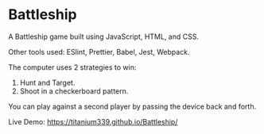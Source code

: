# Battleship

A Battleship game built using JavaScript, HTML, and CSS.

Other tools used: ESlint, Prettier, Babel, Jest, Webpack.

The computer uses 2 strategies to win:

1. Hunt and Target.
2. Shoot in a checkerboard pattern.

You can play against a second player by passing the device back and forth.

Live Demo: https://titanium339.github.io/Battleship/
